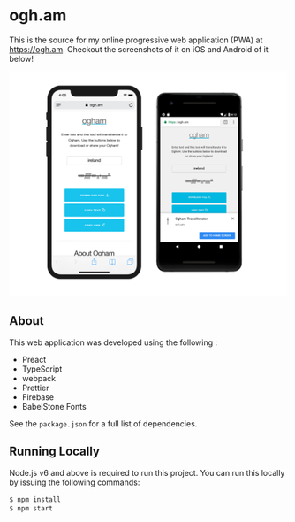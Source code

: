 # ogh.am
This is the source for my online progressive web application (PWA) at
https://ogh.am. Checkout the screenshots of it on iOS and Android of it below!

![](https://raw.githubusercontent.com/evanshortiss/ogh.am/master/screenshots/android-ios.png)


## About
This web application was developed using the following :

* Preact
* TypeScript
* webpack
* Prettier
* Firebase
* BabelStone Fonts

See the `package.json` for a full list of dependencies.


## Running Locally
Node.js v6 and above is required to run this project. You can run this locally
by issuing the following commands:

```
$ npm install
$ npm start
```
